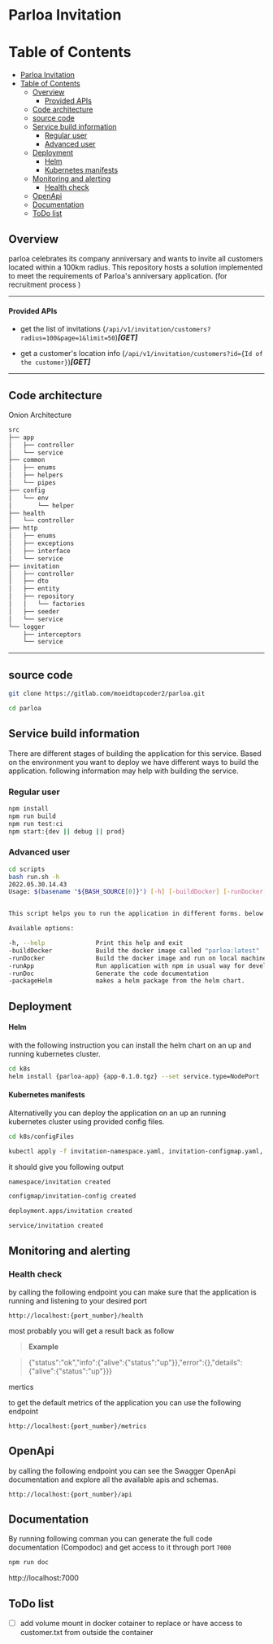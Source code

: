 # Parloa Invitation

# Table of Contents

- [Parloa Invitation](#parloa-invitation)
- [Table of Contents](#table-of-contents)
  - [Overview](#overview)
      - [Provided APIs](#provided-apis)
  - [Code architecture](#code-architecture)
  - [source code](#source-code)
  - [Service build information](#service-build-information)
    - [Regular user](#regular-user)
    - [Advanced user](#advanced-user)
  - [Deployment](#deployment)
      - [Helm](#helm)
      - [Kubernetes manifests](#kubernetes-manifests)
  - [Monitoring and alerting](#monitoring-and-alerting)
    - [Health check](#health-check)
  - [OpenApi](#openapi)
  - [Documentation](#documentation)
  - [ToDo list](#todo-list)

## Overview

parloa celebrates its company anniversary and wants to invite all customers located within a 100km radius. This repository hosts a solution implemented to meet the requirements of Parloa's anniversary application. (for recruitment process )

---

#### Provided APIs

- get the list of invitations (`/api/v1/invitation/customers?radius=100&page=1&limit=50`)***[GET]***

- get a customer's location info (`/api/v1/invitation/customers?id={Id of the customer}`)***[GET]***

---

## Code architecture

Onion Architecture

```bash
src
├── app
│   ├── controller
│   └── service
├── common
│   ├── enums
│   ├── helpers
│   └── pipes
├── config
│   └── env
│       └── helper
├── health
│   └── controller
├── http
│   ├── enums
│   ├── exceptions
│   ├── interface
│   └── service
├── invitation
│   ├── controller
│   ├── dto
│   ├── entity
│   ├── repository
│   │   └── factories
│   ├── seeder
│   └── service
└── logger
    ├── interceptors
    └── service
```

---

## source code

```bash
git clone https://gitlab.com/moeidtopcoder2/parloa.git

cd parloa
```

## Service build information

There are different stages of building the application for this service. Based on the environment you want to deploy we have different ways to build the application. following information may help with building the service.

### Regular user

```bash
npm install
npm run build
npm run test:ci
npm start:{dev || debug || prod}
```

### Advanced user

```bash
cd scripts
bash run.sh -h
2022.05.30.14.43
Usage: $(basename "${BASH_SOURCE[0]}") [-h] [-buildDocker] [-runDocker] [-runApp] [-runDoc] [-packageHelm]


This script helps you to run the application in different forms. below you can get the full list of available options.

Available options:

-h, --help              Print this help and exit
-buildDocker            Build the docker image called "parloa:latest"
-runDocker              Build the docker image and run on local machine
-runApp                 Run application with npm in usual way for development
-runDoc                 Generate the code documentation
-packageHelm            makes a helm package from the helm chart.
```

## Deployment

#### Helm

with the following instruction you can install the helm chart on an up and running kubernetes cluster.

```bash
cd k8s
helm install {parloa-app} {app-0.1.0.tgz} --set service.type=NodePort
```

#### Kubernetes manifests

Alternativelly you can deploy the application on an up an running kubernetes cluster using provided config files.

```bash
cd k8s/configFiles

kubectl apply -f invitation-namespace.yaml, invitation-configmap.yaml, invitation-deployment.yaml, invitation-service.yaml
```

it should give you following output

```bash
namespace/invitation created

configmap/invitation-config created

deployment.apps/invitation created

service/invitation created
```

## Monitoring and alerting

### Health check

by calling the following endpoint you can make sure that the application is running and listening to your desired port

`http://localhost:{port_number}/health`

most probably you will get a result back as follow

> **Example**

> {"status":"ok","info":{"alive":{"status":"up"}},"error":{},"details":{"alive":{"status":"up"}}}

mertics

to get the default metrics of the application you can use the following endpoint

`http://localhost:{port_number}/metrics`

## OpenApi

by calling the following endpoint you can see the Swagger OpenApi documentation and explore all the available apis and schemas.

`http://localhost:{port_number}/api`

## Documentation

By running following comman you can generate the full code documentation (Compodoc) and get access to it through port `7000`

```bash
npm run doc
```

http://localhost:7000

## ToDo list

- [ ] add volume mount in docker cotainer to replace or have access to customer.txt from outside the container

